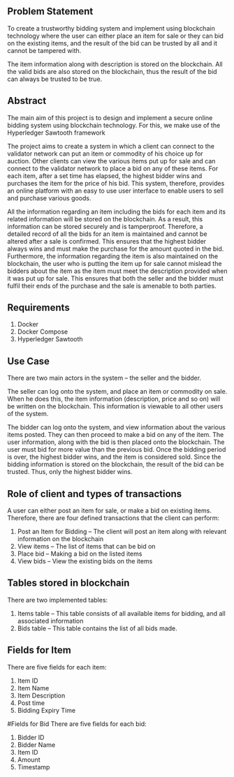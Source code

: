 ## Problem Statement
To create a trustworthy bidding system and implement using blockchain technology where the user can either place an item for sale or they can bid on the existing items, and the result of the bid can be trusted by all and it cannot be tampered with.

The item information along with description is stored on the blockchain. All the valid bids are also stored on the blockchain, thus the result of the bid can always be trusted to be true.

## Abstract
The main aim of this project is to design and implement a secure online bidding system using blockchain technology. For this, we make use of the Hyperledger Sawtooth framework

The project aims to create a system in which a client can connect to the validator network can put an item or commodity of his choice up for auction. Other clients can view the various items put up for sale and can connect to the validator network to place a bid on any of these items. For each item, after a set time has elapsed, the highest bidder wins and purchases the item for the price of his bid. This system, therefore, provides an online platform with an easy to use user interface to enable users to sell and purchase various goods.

All the information regarding an item including the bids for each item and its related information will be stored on the blockchain. As a result, this information can be stored securely and is tamperproof. Therefore, a detailed record of all the bids for an item is maintained and cannot be altered after a sale is confirmed. This ensures that the highest bidder always wins and must make the purchase for the amount quoted in the bid. Furthermore, the information regarding the item is also maintained on the blockchain, the user who is putting the item up for sale cannot mislead the bidders about the item as the item must meet the description provided when it was put up for sale. This ensures that both the seller and the bidder must fulfil their ends of the purchase and the sale is amenable to both parties.

## Requirements
1. Docker
2. Docker Compose
3. Hyperledger Sawtooth

## Use Case
There are two main actors in the system – the seller and the bidder.

The seller can log onto the system, and place an item or commodity on sale. When he does this, the item information (description, price and so on) will be written on the blockchain. This information is viewable to all other users of the system.

The bidder can log onto the system, and view information about the various items posted. They can then proceed to make a bid on any of the item. The user information, along with the bid is then placed onto the blockchain. The user must bid for more value than the previous bid. Once the bidding period is over, the highest bidder wins, and the item is considered sold.
Since the bidding information is stored on the blockchain, the result of the bid can be trusted. Thus, only the highest bidder wins.

## Role of client and types of transactions
A user can either post an item for sale, or make a bid on existing items. Therefore, there are four defined transactions that the client can perform:
1. Post an Item for Bidding – The client will post an item along with relevant information on the blockchain
2. View items – The list of items that can be bid on
3. Place bid – Making a bid on the listed items
4. View bids – View the existing bids on the items

## Tables stored in blockchain
There are two implemented tables:
1. Items table – This table consists of all available items for bidding, and all associated information
2. Bids table – This table contains the list of all bids made.

## Fields for Item
There are five fields for each item:
1. Item ID
2. Item Name
3. Item Description
4. Post time
5. Bidding Expiry Time

#Fields for Bid
There are five fields for each bid:
1. Bidder ID
2. Bidder Name
3. Item ID
4. Amount
5. Timestamp
